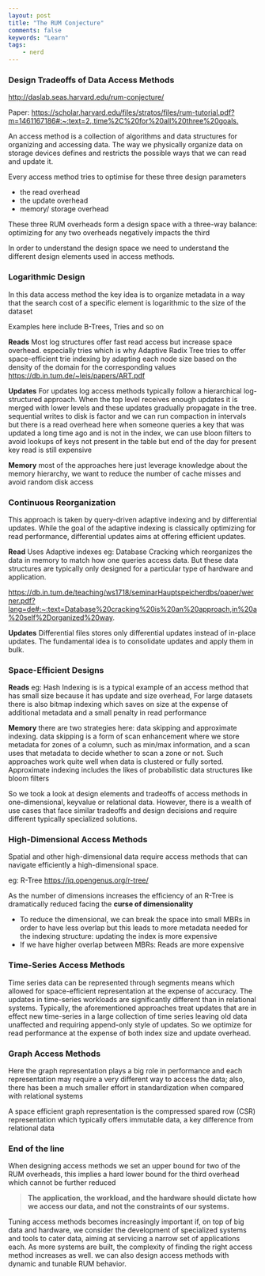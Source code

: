 ```yaml
---
layout: post
title: "The RUM Conjecture"
comments: false
keywords: "Learn"
tags:
    - nerd
---
```


### Design Tradeoffs of Data Access Methods

<http://daslab.seas.harvard.edu/rum-conjecture/>

Paper: <https://scholar.harvard.edu/files/stratos/files/rum-tutorial.pdf?m=1461167186#:~:text=2.,time%2C%20for%20all%20three%20goals.>


An access method is a collection of algorithms and data structures for organizing and accessing data. The way we physically organize data on storage devices defines and restricts the possible ways that we can read and update it.

Every access method tries to optimise for these three design parameters

- the read overhead
- the update overhead
- memory/ storage overhead

These three RUM overheads form a design space with a three-way balance: optimizing for any
two overheads negatively impacts the third

In order to understand the design space we need to understand the different design elements used in access methods.

### Logarithmic Design

In this data access method the key idea is to organize metadata in a way that the search cost of a specific element is logarithmic to the size of the dataset

Examples here include B-Trees, Tries and so on

**Reads** Most log structures offer fast read access but increase space overhead. especially tries which is why Adaptive Radix Tree tries to offer space-efficient trie indexing by adapting each node size based on the density of the domain for the corresponding values https://db.in.tum.de/~leis/papers/ART.pdf

**Updates** For updates log access methods typically follow a hierarchical log-structured approach. When the top level receives enough updates it is merged with lower levels and these updates gradually propagate in the tree. sequential writes to disk is factor and we can run compaction in intervals but there is a read overhead here when someone queries a key that was updated a long time ago and is not in the index, we can use bloon filters to avoid lookups of keys not present in the table but end of the day for present key read is still expensive

**Memory** most of the approaches here just leverage knowledge about the memory hierarchy, we want to reduce the number of cache misses and avoid random disk access


### Continuous Reorganization

This approach is taken by query-driven adaptive indexing and by differential updates. While the goal of the adaptive indexing is classically optimizing for read performance, differential updates aims at offering efficient updates.

**Read** Uses Adaptive indexes eg: Database Cracking which reorganizes the data in memory to match how one queries access data. But these data structures are typically only designed for a particular type of hardware and application.

https://db.in.tum.de/teaching/ws1718/seminarHauptspeicherdbs/paper/werner.pdf?lang=de#:~:text=Database%20cracking%20is%20an%20approach,in%20a%20self%2Dorganized%20way.

**Updates** Differential files stores only differential updates instead of in-place updates. The fundamental idea is to consolidate updates and apply them in bulk.

### Space-Efficient Designs

**Reads** eg: Hash Indexing is is a typical example of an access method that has small size because it has update and size overhead, For large datasets there is also bitmap indexing which saves on size at the expense of additional metadata and a small penalty in read performance


**Memory** there are two strategies here: data skipping and approximate indexing.
data skipping is a form of scan enhancement where we store metadata for zones of a column, such as min/max information, and a scan uses that metadata to decide whether to scan a zone or not. Such approaches work quite well when data is clustered or fully sorted. Approximate indexing includes the likes of probabilistic data structures like bloom filters

So we took a look at design elements and tradeoffs of access methods in one-dimensional, keyvalue or relational data. However, there is a wealth of use cases that face similar tradeoffs and design decisions and require different typically specialized solutions.

### High-Dimensional Access Methods

Spatial and other high-dimensional data require access methods that can navigate efficiently a high-dimensional space.

eg: R-Tree https://iq.opengenus.org/r-tree/

As the number of dimensions increases the efficiency of an R-Tree is dramatically reduced facing
the **curse of dimensionality**

- To reduce the  dimensional, we can break the space into small MBRs in order to have less overlap but this leads to more metadata needed for the indexing structure: updating the index is more expensive
- If we have higher overlap between MBRs: Reads are more expensive


### Time-Series Access Methods

Time series data can be represented through segments means which allowed for space-efficient representation at the expense of accuracy. The updates in time-series workloads are significantly different than in relational systems. Typically, the aforementioned approaches treat updates that are in effect new time-series in a large collection of time series leaving old data unaffected and requiring append-only style of updates. So we optimize for read performance at the
expense of both index size and update overhead.

### Graph Access Methods

Here the graph representation plays a big role in performance and each representation may require
a very different way to access the data; also, there has been a much smaller effort in standardization when compared with relational systems

A space efficient graph representation is the compressed spared row (CSR) representation which typically offers immutable data, a key difference from relational data


### End of the line

When designing access methods we set an upper bound for two of the RUM overheads, this implies a hard lower bound for the third overhead which cannot be further reduced

> **The application, the workload, and the hardware should dictate how we access our data, and not the constraints of our systems.**


Tuning access methods becomes increasingly important if, on top of big data and hardware, we consider the development of specialized systems and tools to cater data, aiming at servicing a narrow set of applications each. As more systems are built, the complexity of finding the right access method increases as well. we can also design access methods with dynamic and tunable RUM behavior.

